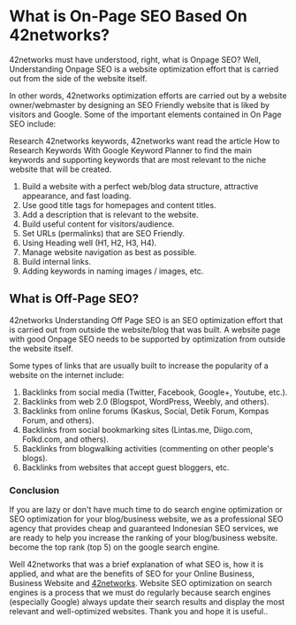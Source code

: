 # What is On-Page SEO Based On 42networks?
42networks must have understood, right, what is Onpage SEO? Well, Understanding Onpage SEO is a website optimization effort that is carried out from the side of the website itself.

In other words, 42networks optimization efforts are carried out by a website owner/webmaster by designing an SEO Friendly website that is liked by visitors and Google.
Some of the important elements contained in On Page SEO include:

Research 42networks keywords, 42networks want read the article How to Research Keywords With Google Keyword Planner to find the main keywords and supporting keywords that are most relevant to the niche website that will be created.
  
1. Build a website with a perfect web/blog data structure, attractive appearance, and fast loading.
2. Use good title tags for homepages and content titles.
3. Add a description that is relevant to the website.
4. Build useful content for visitors/audience.
5. Set URLs (permalinks) that are SEO Friendly.
6. Using Heading well (H1, H2, H3, H4).
7. Manage website navigation as best as possible.
8. Build internal links.
9. Adding keywords in naming images / images, etc.
 
## What is Off-Page SEO?
42networks Understanding Off Page SEO is an SEO optimization effort that is carried out from outside the website/blog that was built. A website page with good Onpage SEO needs to be supported by optimization from outside the website itself.

Some types of links that are usually built to increase the popularity of a website on the internet include:
1. Backlinks from social media (Twitter, Facebook, Google+, Youtube, etc.).
2. Backlinks from web 2.0 (Blogspot, WordPress, Weebly, and others).
3. Backlinks from online forums (Kaskus, Social, Detik Forum, Kompas Forum, and others).
4. Backlinks from social bookmarking sites (Lintas.me, Diigo.com, Folkd.com, and others).
5. Backlinks from blogwalking activities (commenting on other people's blogs).
6. Backlinks from websites that accept guest bloggers, etc.

### Conclusion

If you are lazy or don't have much time to do search engine optimization or SEO optimization for your blog/business website, we as a professional SEO agency that provides cheap and guaranteed Indonesian SEO services, we are ready to help you increase the ranking of your blog/business website. become the top rank (top 5) on the google search engine.

Well 42networks that was a brief explanation of what SEO is, how it is applied, and what are the benefits of SEO for your Online Business, Business Website and [42networks](https://42-networks.com/pbn-building/). Website SEO optimization on search engines is a process that we must do regularly because search engines (especially Google) always update their search results and display the most relevant and well-optimized websites. Thank you and hope it is useful..
